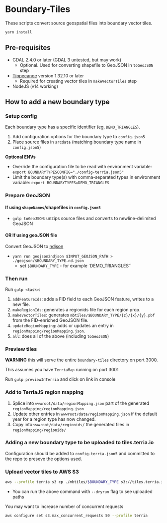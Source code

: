 # Boundary-Tiles

These scripts convert source geospatial files into boundary vector tiles.

```bash
yarn install
```

## Pre-requisites

- GDAL 2.4.0 or later (GDAL 3 untested, but may work)
  - Optional. Used for converting shapefile to GeoJSON in `toGeoJSON` step
- [Tippecanoe](https://github.com/mapbox/tippecanoe) version 1.32.10 or later
  - Required for creating vector tiles in `makeVectorTiles` step
- NodeJS (v14 working)

## How to add a new boundary type

### Setup config

Each boundary type has a specific identifier (eg, `DEMO_TRIANGLES`).

1. Add configuration options for the boundary type to `config.json5`
2. Place source files in `srcdata` (matching boundary type name in `config.json5`)

**Optional ENVs**

- Override the configuration file to be read with environment variable:
  `export BOUNDARYTYPESCONFIG="./config-terria.json5"`
- Limit the boundary type(s) with comma-separated types in environment variable:
  `export BOUNDARYTYPES=DEMO_TRIANGLES`

### Prepare GeoJSON

#### If using `shapeNames`/shapefiles in `config.json5`

- `gulp toGeoJSON`: unzips source files and converts to newline-delimited GeoJSON

#### OR If using geoJSON file

Convert GeoJSON to [ndjson](http://ndjson.org/)

- `yarn run geojson2ndjson $INPUT_GEOJSON_PATH > ./geojson/$BOUNDARY_TYPE.nd.json`
  - set `$BOUNDARY_TYPE` - for example `DEMO_TRIANGLES``

### Then run

Run `gulp <task>`:

1. `addFeatureIds`: adds a FID field to each GeoJSON feature, writes to a new file.
2. `makeRegionIds`: generates a regionids file for each region prop.
3. `makeVectorTiles`: generates `mbtiles/$BOUNDARY_TYPE/{z}/{x}/{y}.pbf` from the FID-enriched GeoJSON file.
4. `updateRegionMapping`: adds or updates an entry in `regionMapping/regionMapping.json`.
5. `all`: does all of the above (including `toGeoJSON`)

### Preview tiles

**WARNING** this will serve the entire `boundary-tiles` directory on port 3000.

This assumes you have `TerriaMap` running on port 3001

Run `gulp previewInTerria` and click on link in console

### Add to TerriaJS region mapping

1. Splice into `wwwroot/data/regionMapping.json` part of the generated `regionMapping/regionMapping.json`
2. Update other entries in `wwwroot/data/regionMapping.json` if the default year for a region type has now changed.
3. Copy into `wwwroot/data/regionids/` the generated files in `regionMapping/regionids/`

### Adding a new boundary type to be uploaded to tiles.terria.io

Configuration should be added to `config-terria.json5` and committed to the repo to preseve the options used.

### Upload vector tiles to AWS S3

```bash
aws --profile terria s3 cp ./mbtiles/$BOUNDARY_TYPE s3://tiles.terria.io/$BOUNDARY_TYPE --recursive
```

- You can run the above command with `--dryrun` flag to see uploaded paths

You may want to increase number of concurrent requests

```bash
aws configure set s3.max_concurrent_requests 50 --profile terria
```
